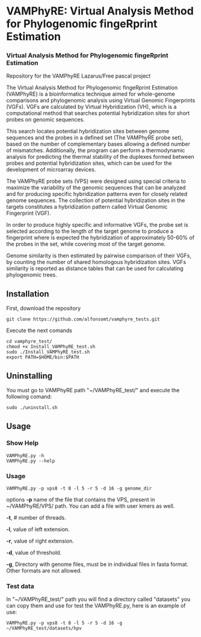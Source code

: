 # VAMPhyRE: Virtual Analysis Method for Phylogenomic fingeRprint Estimation
### Virtual Analysis Method for Phylogenomic fingeRprint Estimation

Repository for the VAMPhyRE Lazarus/Free pascal project

The Virtual Analysis Method for Phylogenomic fingeRprint Estimation (VAMPhyRE) is a bioinformatics technique aimed for whole-genome comparisons and phylogenomic analysis using Virtual Genomic Fingerprints (VGFs). VGFs are calculated by Virtual Hybridization (VH), which is a computational method that searches potential hybridization sites for short probes on genomic sequences.

This search locates potential hybridization sites between genome sequences and the probes in a defined set (The VAMPhyRE probe set), based on the number of complementary bases allowing a defined number of mismatches. Additionally, the program can perform a thermodynamic analysis for predicting the thermal stability of the duplexes formed between probes and potential hybridization sites, which can be used for the development of microarray devices.

The VAMPhyRE probe sets (VPS) were designed using special criteria to maximize the variability of the genomic sequences that can be analyzed and for producing specific hybridization patterns even for closely related genome sequences. The collection of potential hybridization sites in the targets constitutes a hybridization pattern called Virtual Genomic Fingerprint (VGF).

In order to produce highly specific and informative VGFs, the probe set is selected according to the length of the target genome to produce a fingerprint where is expected the hybridization of approximately 50-60% of the probes in the set, while covering most of the target genome.

Genome similarity is then estimated by pairwise comparison of their VGFs, by counting the number of shared homologous hybridization sites. VGFs similarity is reported as distance tables that can be used for calculating phylogenomic trees.

## Installation

First, download the repository
```
git clone https://github.com/alfonsomt/vamphyre_tests.git
```


Execute the next comands
```
cd vamphyre_test/
chmod +x Install_VAMPhyRE_test.sh
sudo ./Install_VAMPhyRE_test.sh
export PATH=$HOME/bin:$PATH
```

## Uninstalling

You must go to VAMPhyRE path "~/VAMPhyRE_test/" and execute the following comand:

```
sudo ./uninstall.sh
```

## Usage
### Show Help

```
VAMPhyRE.py -h
VAMPhyRE.py --help
```

### Usage
```
VAMPhyRE.py -p vps8 -t 8 -l 5 -r 5 -d 16 -g genome_dir
```
options
**-p** name of the file that contains the VPS, present in ~/VAMPhyRE/VPS/ path. You can add a file with user kmers as well. 

**-t**, # number of threads.

**-l**, value of left extension.

**-r**, value of right extension.

**-d**, value of threshold.

**-g**, Directory with genome files, must be in individual files in fasta format. Other formats are not allowed.

### Test data

In "~/VAMPhyRE_test/" path you will find a directory called "datasets" you can copy them and use for test the VAMPhyRE.py, here is an example of use:

```
VAMPhyRE.py -p vps8 -t 8 -l 5 -r 5 -d 16 -g ~/VAMPhyRE_test/datasets/hpv

```





